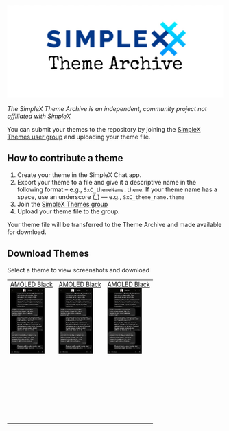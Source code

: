 <img src="./resources/SxC_themeBanner.jpg">

_The SimpleX Theme Archive is an independent, community project not affiliated with [SimpleX](https://simplex.chat)_

You can submit your themes to the repository by joining the [SimpleX Themes user group](https://simplex.chat/contact#/?v=1-4&smp=smp%3A%2F%2Fhpq7_4gGJiilmz5Rf-CswuU5kZGkm_zOIooSw6yALRg%3D%40smp5.simplex.im%2F04eqwRF_Vc9Oro_F2Qdvkfr0q6UnUUno%23%2F%3Fv%3D1-2%26dh%3DMCowBQYDK2VuAyEAdPWniExJ8QNQcs1nxfkJkUnDZvkZb-XqUHHmnKPVwRY%253D%26srv%3Djjbyvoemxysm7qxap7m5d5m35jzv5qq6gnlv7s4rsn7tdwwmuqciwpid.onion&data=%7B%22type%22%3A%22group%22%2C%22groupLinkId%22%3A%22G5jkKnmuXucgF7ABU0dq_w%3D%3D%22%7D) and uploading your theme file. 

## How to contribute a theme

1. Create your theme in the SimpleX Chat app. 
2. Export your theme to a file and give it a descriptive name in the following format – e.g., `SxC_themeName.theme`. If your theme name has a space, use an underscore (_) — e.g., `SxC_theme_name.theme`
3. Join the [SimpleX Themes group](https://simplex.chat/contact#/?v=1-4&smp=smp%3A%2F%2Fhpq7_4gGJiilmz5Rf-CswuU5kZGkm_zOIooSw6yALRg%3D%40smp5.simplex.im%2F04eqwRF_Vc9Oro_F2Qdvkfr0q6UnUUno%23%2F%3Fv%3D1-2%26dh%3DMCowBQYDK2VuAyEAdPWniExJ8QNQcs1nxfkJkUnDZvkZb-XqUHHmnKPVwRY%253D%26srv%3Djjbyvoemxysm7qxap7m5d5m35jzv5qq6gnlv7s4rsn7tdwwmuqciwpid.onion&data=%7B%22type%22%3A%22group%22%2C%22groupLinkId%22%3A%22G5jkKnmuXucgF7ABU0dq_w%3D%3D%22%7D)
4. Upload your theme file to the group.

Your theme file will be transferred to the Theme Archive and made available for download. 

## Download Themes
Select a theme to view screenshots and download

	
<body>
	<table>
		<tbody>
			<tr>
				<td><a href="./resources/SxC_AMOLEDblackV2_index.md">AMOLED Black</a> <br><a href="./resources/SxC_AMOLEDblackV2_index.md"><img src="./screenshots/SxC_AMOLEDblackV201.jpg" width="80"></a></td>
				<td><a href="./resources/SxC_AMOLEDblackV2_index.md">AMOLED Black</a> <br><a href="./resources/SxC_AMOLEDblackV2_index.md"><img src="./screenshots/SxC_AMOLEDblackV201.jpg" width="80"></a></td>
				<td><a href="./resources/SxC_AMOLEDblackV2_index.md">AMOLED Black</a> <br><a href="./resources/SxC_AMOLEDblackV2_index.md"><img src="./screenshots/SxC_AMOLEDblackV201.jpg" width="80"></a></td>
			</tr>
			<tr>
				<td>&nbsp;</td>
				<td>&nbsp;</td>
				<td>&nbsp;</td>
			</tr>
			<tr>
				<td>&nbsp;</td>
				<td>&nbsp;</td>
				<td>&nbsp;</td>
			</tr>
			<tr>
				<td>&nbsp;</td>
				<td>&nbsp;</td>
				<td>&nbsp;</td>
			</tr>
			<tr>
				<td>&nbsp;</td>
				<td>&nbsp;</td>
				<td>&nbsp;</td>
			</tr>
			<tr>
				<td>&nbsp;</td>
				<td>&nbsp;</td>
				<td>&nbsp;</td>
			</tr>
			<tr>
				<td>&nbsp;</td>
				<td>&nbsp;</td>
				<td>&nbsp;</td>
			</tr>
			<tr>
				<td>&nbsp;</td>
				<td>&nbsp;</td>
				<td>&nbsp;</td>
			</tr>
		</tbody>
	</table>

<!--
| [AMOLED Black v2](./resources/SxC_AMOLEDblackV2_index.md) | [Binary](./resources/SxC_binary_index.md) | [Camo Cobalt](./resources/SxC_camoCobalt_index.md) |

| [Camo Green](./resources/SxC_camoGreen_index.md) | [Camo Urban](./resources/SxC_camoUrban_index.md) | [CPN Hacking v2](./resources/SxC_CPN_HackingV2_index.md) |

| [Cyan](./resources/SxC_cyan_index.md) | [Dark](./resources/SxC_dark_index.md) | [Dark Green](./resources/SxC_darkGreen_index.md) |

| [Electric Blue](./resources/SxC_electricBlue_index.md) | [Green](./resources/SxC_green_index.md) | [IT Slate](./resources/SxC_IT_Slate_index.md) |

| [Lazy Sunday](./resources/SxC_lazySunday_index.md) | [Light](./resources/SxC_light_index.md) | [Leaves](./resources/SxC_leaves_index.md) |

| [Lobster](./resources/SxC_Lobster_index.md) | [Mocca](./resources/SxC_mocca_index.md) | [Mona Lisa](./resources/SxC_monaLisa_index.md) |

| [Nightshade](./resources/SxC_Nightshade_index.md) | [Purple](./resources/SxC_purple_index.md) | [Red](./resources/SxC_red_index.md) |

| [Session (dark)](./resources/SxC_SessionDark_index.md) | [The Shining](./resources/SxC_The_ShiningV2_index.md) | [Yellow](./resources/SxC_yellow_index.md) |
-->